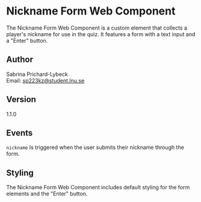 # Nickname Form Web Component

The Nickname Form Web Component is a custom element that collects a player's nickname for use in the quiz. It features a form with a text input and a "Enter" button.

## Author

Sabrina Prichard-Lybeck  
Email: <sp223kz@student.lnu.se>  

## Version

1.1.0

## Events

`nickname`
Is triggered when the user submits their nickname through the form.

## Styling

The Nickname Form Web Component includes default styling for the form elements and the "Enter" button.

